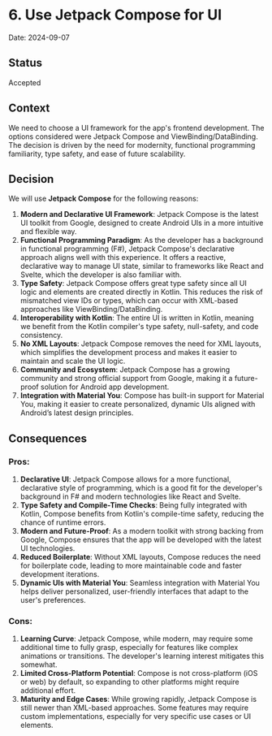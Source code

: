 # 6. Use Jetpack Compose for UI

Date: 2024-09-07

## Status

Accepted

## Context

We need to choose a UI framework for the app's frontend development. The options considered were Jetpack Compose and ViewBinding/DataBinding. The decision is driven by the need for modernity, functional programming familiarity, type safety, and ease of future scalability.

## Decision

We will use **Jetpack Compose** for the following reasons:
1. **Modern and Declarative UI Framework**: Jetpack Compose is the latest UI toolkit from Google, designed to create Android UIs in a more intuitive and flexible way.
2. **Functional Programming Paradigm**: As the developer has a background in functional programming (F#), Jetpack Compose's declarative approach aligns well with this experience. It offers a reactive, declarative way to manage UI state, similar to frameworks like React and Svelte, which the developer is also familiar with.
3. **Type Safety**: Jetpack Compose offers great type safety since all UI logic and elements are created directly in Kotlin. This reduces the risk of mismatched view IDs or types, which can occur with XML-based approaches like ViewBinding/DataBinding.
4. **Interoperability with Kotlin**: The entire UI is written in Kotlin, meaning we benefit from the Kotlin compiler's type safety, null-safety, and code consistency.
5. **No XML Layouts**: Jetpack Compose removes the need for XML layouts, which simplifies the development process and makes it easier to maintain and scale the UI logic.
6. **Community and Ecosystem**: Jetpack Compose has a growing community and strong official support from Google, making it a future-proof solution for Android app development.
7. **Integration with Material You**: Compose has built-in support for Material You, making it easier to create personalized, dynamic UIs aligned with Android’s latest design principles.

## Consequences

### **Pros**:
1. **Declarative UI**: Jetpack Compose allows for a more functional, declarative style of programming, which is a good fit for the developer's background in F# and modern technologies like React and Svelte.
2. **Type Safety and Compile-Time Checks**: Being fully integrated with Kotlin, Compose benefits from Kotlin's compile-time safety, reducing the chance of runtime errors.
3. **Modern and Future-Proof**: As a modern toolkit with strong backing from Google, Compose ensures that the app will be developed with the latest UI technologies.
4. **Reduced Boilerplate**: Without XML layouts, Compose reduces the need for boilerplate code, leading to more maintainable code and faster development iterations.
5. **Dynamic UIs with Material You**: Seamless integration with Material You helps deliver personalized, user-friendly interfaces that adapt to the user's preferences.

### **Cons**:
1. **Learning Curve**: Jetpack Compose, while modern, may require some additional time to fully grasp, especially for features like complex animations or transitions. The developer's learning interest mitigates this somewhat.
2. **Limited Cross-Platform Potential**: Compose is not cross-platform (iOS or web) by default, so expanding to other platforms might require additional effort.
3. **Maturity and Edge Cases**: While growing rapidly, Jetpack Compose is still newer than XML-based approaches. Some features may require custom implementations, especially for very specific use cases or UI elements.